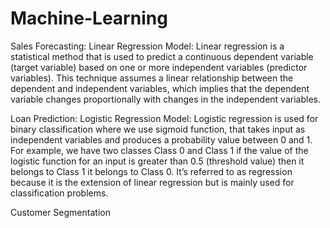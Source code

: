 # Machine-Learning


Sales Forecasting:
    Linear Regression Model:
         Linear regression is a statistical method that is used to predict a continuous dependent variable (target variable) based on one or more independent variables (predictor variables). This technique assumes a linear relationship between the dependent and independent variables, which implies that the dependent variable changes proportionally with changes in the independent variables.
    
    

Loan Prediction:
    Logistic Regression Model:
       Logistic regression is used for binary classification where we use sigmoid function, that takes input as independent variables and produces a probability value between 0 and 1.
For example, we have two classes Class 0 and Class 1 if the value of the logistic function for an input is greater than 0.5 (threshold value) then it belongs to Class 1 it belongs to Class 0. It’s referred to as regression because it is the extension of linear regression but is mainly used for classification problems.



Customer Segmentation
